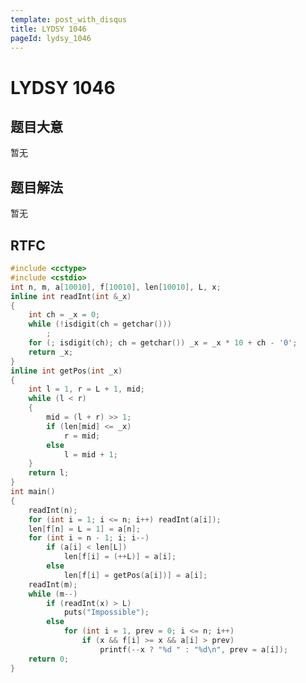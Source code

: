 ```yaml
---
template: post_with_disqus
title: LYDSY 1046
pageId: lydsy_1046
---
```


# LYDSY 1046
<span id="poem"></span><script>$(function(){$.ajax('/api/poem?rnd='+Date.now()+Math.random()).done(function(data){$('#poem').text(data);});});</script>
## 题目大意
暂无

## 题目解法
暂无

## RTFC

```cpp
#include <cctype>
#include <cstdio>
int n, m, a[10010], f[10010], len[10010], L, x;
inline int readInt(int &_x)
{
    int ch = _x = 0;
    while (!isdigit(ch = getchar()))
        ;
    for (; isdigit(ch); ch = getchar()) _x = _x * 10 + ch - '0';
    return _x;
}
inline int getPos(int _x)
{
    int l = 1, r = L + 1, mid;
    while (l < r)
    {
        mid = (l + r) >> 1;
        if (len[mid] <= _x)
            r = mid;
        else
            l = mid + 1;
    }
    return l;
}
int main()
{
    readInt(n);
    for (int i = 1; i <= n; i++) readInt(a[i]);
    len[f[n] = L = 1] = a[n];
    for (int i = n - 1; i; i--)
        if (a[i] < len[L])
            len[f[i] = (++L)] = a[i];
        else
            len[f[i] = getPos(a[i])] = a[i];
    readInt(m);
    while (m--)
        if (readInt(x) > L)
            puts("Impossible");
        else
            for (int i = 1, prev = 0; i <= n; i++)
                if (x && f[i] >= x && a[i] > prev)
                    printf(--x ? "%d " : "%d\n", prev = a[i]);
    return 0;
}
```
<div id="__comment"></div>
